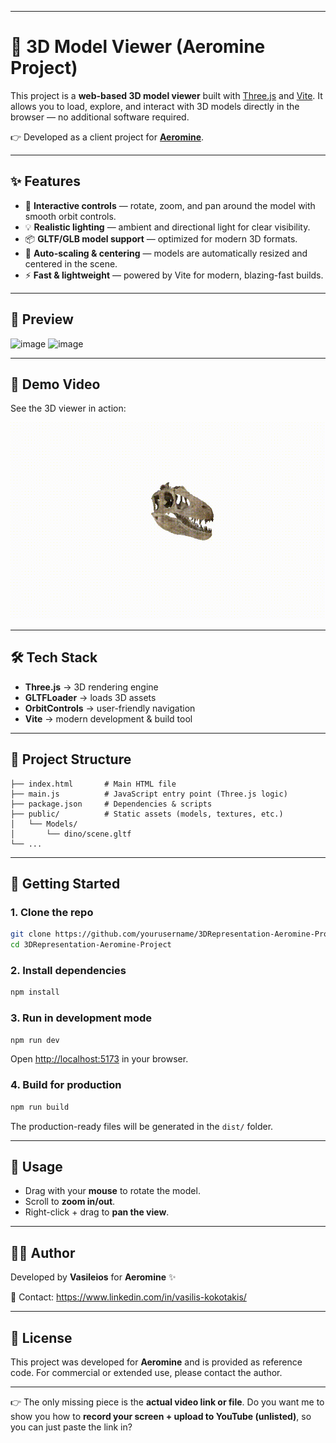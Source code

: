 
---

# 🚀 3D Model Viewer (Aeromine Project)

This project is a **web-based 3D model viewer** built with [Three.js](https://threejs.org/) and [Vite](https://vitejs.dev/).
It allows you to load, explore, and interact with 3D models directly in the browser — no additional software required.

👉 Developed as a client project for **[Aeromine](https://www.aeromine.com/)**.

---

## ✨ Features

* 🔄 **Interactive controls** — rotate, zoom, and pan around the model with smooth orbit controls.
* 💡 **Realistic lighting** — ambient and directional light for clear visibility.
* 📦 **GLTF/GLB model support** — optimized for modern 3D formats.
* 🎯 **Auto-scaling & centering** — models are automatically resized and centered in the scene.
* ⚡ **Fast & lightweight** — powered by Vite for modern, blazing-fast builds.

---

## 📸 Preview

<img width="788" height="492" alt="image" src="https://github.com/user-attachments/assets/db834d6f-ab42-4867-ba32-afc438f0b485" />
<img width="180" height="203" alt="image" src="https://github.com/user-attachments/assets/95bca5b0-1c5d-4566-8d50-c77d183762a4" />

---

## 🎥 Demo Video

See the 3D viewer in action:

![Demo](demo/demo.gif)


---

## 🛠️ Tech Stack

* **Three.js** → 3D rendering engine
* **GLTFLoader** → loads 3D assets
* **OrbitControls** → user-friendly navigation
* **Vite** → modern development & build tool

---

## 📂 Project Structure

```
├── index.html       # Main HTML file
├── main.js          # JavaScript entry point (Three.js logic)
├── package.json     # Dependencies & scripts
├── public/          # Static assets (models, textures, etc.)
│   └── Models/
│       └── dino/scene.gltf
└── ...
```

---

## 🚀 Getting Started

### 1. Clone the repo

```bash
git clone https://github.com/yourusername/3DRepresentation-Aeromine-Project.git
cd 3DRepresentation-Aeromine-Project
```

### 2. Install dependencies

```bash
npm install
```

### 3. Run in development mode

```bash
npm run dev
```

Open [http://localhost:5173](http://localhost:5173) in your browser.

### 4. Build for production

```bash
npm run build
```

The production-ready files will be generated in the `dist/` folder.

---

## 📖 Usage

* Drag with your **mouse** to rotate the model.
* Scroll to **zoom in/out**.
* Right-click + drag to **pan the view**.

---

## 👨‍💻 Author

Developed by **Vasileios** for **Aeromine** ✨

📧 Contact: https://www.linkedin.com/in/vasilis-kokotakis/

---

## 📜 License

This project was developed for **Aeromine** and is provided as reference code.
For commercial or extended use, please contact the author.

---

👉 The only missing piece is the **actual video link or file**. Do you want me to show you how to **record your screen + upload to YouTube (unlisted)**, so you can just paste the link in?






